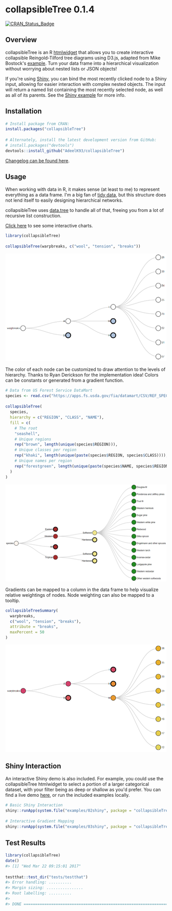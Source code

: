 <!-- README.md is generated from README.Rmd. Please edit that file -->
collapsibleTree 0.1.4
=====================

[![CRAN\_Status\_Badge](http://www.r-pkg.org/badges/version/collapsibleTree)](https://cran.r-project.org/package=collapsibleTree)

Overview
--------

collapsibleTree is an R [htmlwidget](http://www.htmlwidgets.org/) that allows you to create interactive collapsible Reingold-Tilford tree diagrams using D3.js, adapted from Mike Bostock's [example](https://bl.ocks.org/mbostock/4339083). Turn your data frame into a hierarchical visualization without worrying about nested lists or JSON objects!

If you're using [Shiny](https://shiny.rstudio.com/), you can bind the most recently clicked node to a Shiny input, allowing for easier interaction with complex nested objects. The input will return a named list containing the most recently selected node, as well as all of its parents. See the [Shiny example](https://adeelk93.shinyapps.io/collapsibletree/) for more info.

Installation
------------

``` r
# Install package from CRAN:
install.packages("collapsibleTree")

# Alternately, install the latest development version from GitHub:
# install.packages("devtools")
devtools::install_github("AdeelK93/collapsibleTree")
```

[Changelog can be found here](https://github.com/AdeelK93/collapsibleTree/releases).

Usage
-----

When working with data in R, it makes sense (at least to me) to represent everything as a data frame. I'm a big fan of [tidy data](https://cran.r-project.org/package=tidyr/vignettes/tidy-data.html), but this structure does not lend itself to easily designing hierarchical networks.

collapsibleTree uses [data.tree](https://cran.r-project.org/package=data.tree/vignettes/data.tree.html) to handle all of that, freeing you from a lot of recursive list construction.

[Click here](https://adeelk93.github.io/collapsibleTree/) to see some interactive charts.

``` r
library(collapsibleTree)

collapsibleTree(warpbreaks, c("wool", "tension", "breaks"))
```

[![Collapsible Tree](README-example-1.PNG)](https://adeelk93.github.io/collapsibleTree/)

The color of each node can be customized to draw attention to the levels of hierarchy. Thanks to Ryan Derickson for the implementation idea! Colors can be constants or generated from a gradient function.

``` r
# Data from US Forest Service DataMart
species <- read.csv("https://apps.fs.usda.gov/fia/datamart/CSV/REF_SPECIES_GROUP.csv")

collapsibleTree(
  species,
  hierarchy = c("REGION", "CLASS", "NAME"), 
  fill = c(
    # The root
    "seashell",
    # Unique regions
    rep("brown", length(unique(species$REGION))),
    # Unique classes per region
    rep("khaki", length(unique(paste(species$REGION, species$CLASS)))),
    # Unique names per region
    rep("forestgreen", length(unique(paste(species$NAME, species$REGION))))
  )
)
```

[![Collapsible Tree Colored](README-example-2.png)](https://adeelk93.github.io/collapsibleTree/)

Gradients can be mapped to a column in the data frame to help visualize relative weightings of nodes. Node weighting can also be mapped to a tooltip.

``` r
collapsibleTreeSummary(
  warpbreaks,
  c("wool", "tension", "breaks"),
  attribute = "breaks",
  maxPercent = 50
)
```

[![Collapsible Tree Gradient](README-example-3.PNG)](https://adeelk93.github.io/collapsibleTree/)

Shiny Interaction
-----------------

An interactive Shiny demo is also included. For example, you could use the collapsibleTree htmlwidget to select a portion of a larger categorical dataset, with your filter being as deep or shallow as you'd prefer. You can find a live demo [here](https://adeelk93.shinyapps.io/collapsibletree/), or run the included examples locally.

``` r
# Basic Shiny Interaction
shiny::runApp(system.file("examples/02shiny", package = "collapsibleTree"))

# Interactive Gradient Mapping
shiny::runApp(system.file("examples/03shiny", package = "collapsibleTree"))
```

Test Results
------------

``` r
library(collapsibleTree)
date()
#> [1] "Wed Mar 22 09:15:01 2017"

testthat::test_dir("tests/testthat")
#> Error handling: ..........
#> Margin sizing: ................
#> Root labelling: ..........
#> 
#> DONE ======================================================================
```
